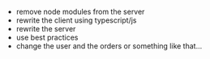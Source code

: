 - remove node modules from the server
- rewrite the client using typescript/js
- rewrite the server
- use best practices
- change the user and the orders or something like that...
